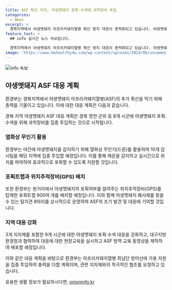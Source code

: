 ```yaml
---
title: ASF 확산 저지, 야생멧돼지 포획·수색에 과학장비 투입
categories:
  - News
excerpt: >
  경북지역에서 야생멧돼지 아프리카돼지열병 확산 방지 대응이 총력화되고 있습니다. 야생멧돼지 포획·수색을 위해 과학장비를 투입하여 남하를 저지하고, 열화상 무인기와 GPS를 활용한 감시팀을 투입합니다. 또한 대규모 돼지 사육농장에서의 ASF 확진으로 화남면에서 방역을 강화하고, 인접 지역에 대응 강화가 이뤄집니다. 이에 대구지방환경청은 현장대응 역량을 높이기 위한 현장교육을 시행하고, ASF 방역 교육 동영상도 제작해 배포할 예정입니다. 또한 수렵인 및 포획도구를 대상으로 ASF 검사를 실시하여 방역 취약 사항을 조치할 예정입니다. 
feature_text: >
  ## info 실시간 뉴스 속보입니다.

  경북지역에서 야생멧돼지 아프리카돼지열병 확산 방지 대응이 총력화되고 있습니다. 야생멧돼지 포획·수색을 위해 과학장비를 투입하여 남하를 저지하고, 열화상 무인기와 GPS를 활용한 감시팀을 투입합니다. 또한 대규모 돼지 사육농장에서의 ASF 확진으로 화남면에서 방역을 강화하고, 인접 지역에 대응 강화가 이뤄집니다. 이에 대구지방환경청은 현장대응 역량을 높이기 위한 현장교육을 시행하고, ASF 방역 교육 동영상도 제작해 배포할 예정입니다. 또한 수렵인 및 포획도구를 대상으로 ASF 검사를 실시하여 방역 취약 사항을 조치할 예정입니다. 
image: 'https://www.behealthy4u.com/wp-content/uploads/2024/06/unnamed-file.png'
---
```


<p><img src="https://www.behealthy4u.com/wp-content/uploads/2024/06/unnamed-file.png" alt="info 속보" /></p>

<h2 data-ke-size="size26">야생멧돼지 ASF 대응 계획</h2>

<p>환경부는 경북지역에서 야생멧돼지 아프리카돼지열병(ASF)의 추가 확산을 막기 위해 총력을 기울이고 있습니다. 이에 대한 대응 계획은 다음과 같습니다.</p>

<p data-ke-size="size16">경북 지역 야생멧돼지 ASF 대응 계획은 경북 영천·군위 등 8개 시군에 야생멧돼지 포획·수색을 위해 과학장비를 집중 투입하는 것으로 시작됩니다.</p>

<h3 data-ke-size="size24">열화상 무인기 활용</h3>

<p>환경부는 야간에 야생멧돼지를 감지하기 위해 열화상 무인기(드론)를 활용하여 10개 감시팀을 해당 지역에 집중 투입할 예정입니다. 이를 통해 체온을 감지하고 실시간으로 위치를 파악하여 효과적으로 포획할 수 있도록 지원할 것입니다.</p>

<h3 data-ke-size="size24">포획트랩과 위치추적장비(GPS) 배치</h3>

<p>또한 환경부는 원거리에서 야생멧돼지의 포획여부를 알려주는 위치추적장비(GPS)를 탑재한 포획트랩 900여 개를 배치할 예정입니다. 이와 함께 야생멧돼지 폐사체를 찾을 수 있는 탐지견 8마리를 상시적으로 운영하여 ASF의 조기 발견 및 대응에 기여할 것입니다.</p>

<h3 data-ke-size="size24">지역 대응 강화</h3>

<p>3개 지자체를 포함한 9개 시군에 대한 야생멧돼지 포획·수색 대응을 강화하고, 대구지방환경청과 협력하여 대응에 대한 현장교육을 실시하고 ASF 방역 교육 동영상을 제작하여 배포할 예정입니다.</p>

<p>이와 같은 대응 계획을 바탕으로 환경부는 아프리카돼지열병 최남단 방어선에 가용 자원을 집중 투입하여 총력을 다할 계획이며, 관련 지자체와의 적극적인 협조를 요청하고 있습니다.</p>
유용한 생활 정보가 필요하시다면, <a href="https://onioninfo.kr" rel="dofollow">onioninfo.kr</a>


